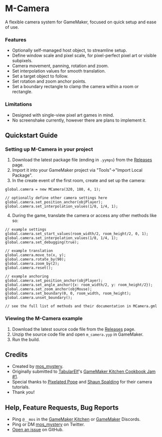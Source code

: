 # M-Camera

A flexible camera system for GameMaker, focused on quick setup and ease of use.

### Features

- Optionally self-managed host object, to streamline setup.
- Define window scale and pixel scale, for pixel-perfect pixel art or visible subpixels.
- Camera movement, panning, rotation and zoom.
- Set interpolation values for smooth translation.
- Set a target object to follow.
- Set rotation and zoom anchor points.
- Set a boundary rectangle to clamp the camera within a room or rectangle.

### Limitations

- Designed with single-view pixel art games in mind.
- No screenshake currently, however there are plans to implement it.

## Quickstart Guide

### Setting up M-Camera in your project

1. Download the latest package file (ending in `.yymps`) from the [Releases](https://github.com/mosmystery/M-Camera/releases) page.
2. Import it into your GameMaker project via "Tools"->"Import Local Package".
3. In the create event of the first room, create and set up the camera:

```gml
global.camera = new MCamera(320, 180, 4, 1);

// optionally define other camera settings here
global.camera.set_position_anchor(objPlayer);
global.camera.set_interpolation_values(1/8, 1/4, 1);
```

4. During the game, translate the camera or access any other methods like so:

```gml
// example settings
global.camera.set_start_values(room_width/2, room_height/2, 0, 1);
global.camera.set_interpolation_values(1/8, 1/4, 1);
global.camera.set_debugging(true);

// example translation
global.camera.move_to(x, y);
global.camera.rotate_by(90);
global.camera.zoom_by(2);
global.camera.reset();

// example anchoring
global.camera.set_position_anchor(objPlayer);
global.camera.set_angle_anchor({x: room_width/2, y: room_height/2});
global.camera.set_zoom_anchor(objMouse);
global.camera.set_boundary(0, 0, room_width, room_height);
global.camera.unset_boundary();

// see the full list of methods and their documentation in MCamera.gml
```

### Viewing the M-Camera example

1. Download the latest source code file from the [Releases](https://github.com/mosmystery/M-Camera/releases) page.
2. Unzip the source code file and open `m_camera.yyp` in GameMaker.
3. Run the build.

## Credits

- Created by [mos_mystery](https://twitter.com/mos_mystery).
- Originally submitted to [TabularElf](https://twitter.com/TabularElf)'s [GameMaker Kitchen Cookbook Jam #1](https://itch.io/jam/cookbook-jam-1).
- Special thanks to [Pixelated Pope](https://www.youtube.com/@PixelatedPope) and [Shaun Spalding](https://www.youtube.com/@ShaunJS) for their camera tutorials.
- Thank *you*!

## Help, Feature Requests, Bug Reports

- Ping `@__mos` in the [GameMaker Kitchen](https://discord.gg/8krYCqr) or [GameMaker](https://discord.com/invite/gamemaker) Discords.
- Ping or DM [mos_mystery](https://twitter.com/mos_mystery) on Twitter.
- [Open an issue](https://github.com/mosmystery/M-Camera/issues) on GitHub.